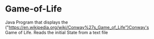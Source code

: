 # Game-of-Life
Java Program that displays the ("https://en.wikipedia.org/wiki/Conway%27s_Game_of_Life")Conway's Game of Life. Reads the initial State from a text file
